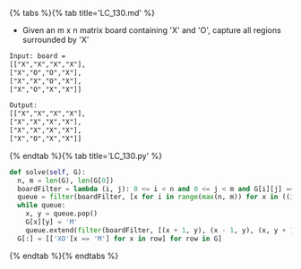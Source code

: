{% tabs %}{% tab title='LC_130.md' %}

* Given an m x n matrix board containing 'X' and 'O', capture all regions surrounded by 'X'

```txt
Input: board =
[["X","X","X","X"],
["X","O","O","X"],
["X","X","O","X"],
["X","O","X","X"]]

Output:
[["X","X","X","X"],
["X","X","X","X"],
["X","X","X","X"],
["X","O","X","X"]]
```

{% endtab %}{% tab title='LC_130.py' %}

```py
def solve(self, G):
  n, m = len(G), len(G[0])
  boardFilter = lambda (i, j): 0 <= i < n and 0 <= j < m and G[i][j] == 'O'
  queue = filter(boardFilter, [x for i in range(max(n, m)) for x in ((i, 0), (i, m - 1), (0, i), (n - 1, i))])
  while queue:
    x, y = queue.pop()
    G[x][y] = 'M'
    queue.extend(filter(boardFilter, [(x + 1, y), (x - 1, y), (x, y + 1), (x, y - 1)]))
  G[:] = [['XO'[x == 'M'] for x in row] for row in G]
```

{% endtab %}{% endtabs %}
